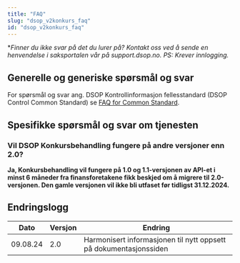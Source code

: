 ```yaml
---
title: "FAQ"
slug: "dsop_v2konkurs_faq"
id: "dsop_v2konkurs_faq"
---
```


**Finner du ikke svar på det du lurer på? Kontakt oss ved å sende en henvendelse i saksportalen vår på support.dsop.no. PS: Krever innlogging.*

## Generelle og generiske spørsmål og svar

For spørsmål og svar ang. DSOP Kontrollinformasjon fellesstandard (DSOP Control Common Standard) se 
[FAQ for Common Standard](https://dokumentasjon.dsop.no/dsop_v2fellesstandard_faq.html).

## Spesifikke spørsmål og svar om tjenesten

### Vil DSOP Konkursbehandling fungere på andre versjoner enn 2.0?

**Ja, Konkursbehandling vil fungere på 1.0 og 1.1-versjonen av API-et i minst 6 måneder fra finansforetakene fikk beskjed 
om å migrere til 2.0-versjonen. Den gamle versjonen vil ikke bli utfaset før tidligst 31.12.2024.**


## Endringslogg

| Dato     | Versjon | Endring                                                           |
|----------|---------|-------------------------------------------------------------------|
| 09.08.24 | 2.0     | Harmonisert informasjonen til nytt oppsett på dokumentasjonssiden |
